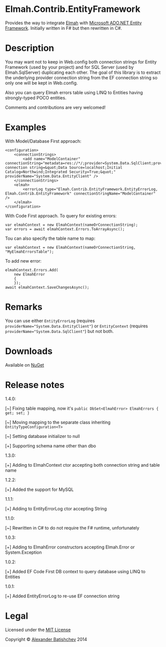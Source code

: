 ﻿Elmah.Contrib.EntityFramework
===

Provides the way to integrate [Elmah](http://code.google.com/p/elmah/) with [Microsoft ADO.NET Entity Framework](http://entityframework.codeplex.com/). Initially written in F# but then rewritten in C#.

Description
===

You may want not to keep in Web.config both connection strings for Entity Framework (used by your project) and for SQL Server (used by Elmah.SqlServer) duplicating each other.
The goal of this library is to extract the underlying provider connection string from the EF connection string so only one will be kept in Web.config.

Also you can query Elmah errors table using LINQ to Entities having strongly-typed POCO entities.

Comments and contributions are very welcomed!

Examples
===
With Model/Database First approach:
```
<configuration>
	<connectionStrings>
		<add name="ModelContainer" connectionString="metadata=res://*/;provider=System.Data.SqlClient;provider connection string=&quot;Data Source=localhost;Initial Catalog=Northwind;Integrated Security=True;&quot;" providerName="System.Data.EntityClient" />
	</connectionStrings>
	<elmah>
		<errorLog type="Elmah.Contrib.EntityFramework.EntityErrorLog, Elmah.Contrib.EntityFramework" connectionStringName="ModelContainer" />
	</elmah>
</configuration>
```

With Code First approach. To query for existing errors:
```
var elmahContext = new ElmahContext(nameOrConnectionString);
var errors = await elmahContext.Errors.ToArrayAsync();
```

Tou can also specify the table name to map:
```
var elmahContext = new ElmahContext(nameOrConnectionString, "MyElmahErrorsTable");
```

To add new error:
```
elmahContext.Errors.Add(
	new ElmahError
	{
	});
await elmahContext.SaveChangesAsync();
```

Remarks
===

You can use either `EntityErrorLog` (requires `providerName="System.Data.EntityClient"`) or `EntityContext` (requires `providerName="System.Data.SqlClient"`) but not both.

Downloads
===
Available on [NuGet](https://www.nuget.org/packages/Elmah.Contrib.EntityFramework)

Release notes
===

1.4.0:

[~] Fixing table mapping, now it's `public DbSet<ElmahError> ElmahErrors { get; set; }`

[~] Moving mapping to the separate class inheriting `EntityTypeConfiguration<T>`

[~] Setting database initializer to null

[+] Supporting schema name other than dbo

1.3.0:

[+] Adding to ElmahContext ctor accepting both connection string and table name

1.2.2:

[+] Added the support for MySQL

1.1.1:

[+] Adding to EntityErrorLog ctor accepting String

1.1.0:

[~] Rewritten in C# to do not require the F# runtime, unfortunately

1.0.3:

[+] Adding to ElmahError constructors accepting Elmah.Error or System.Exception

1.0.2:

[+] Added EF Code First DB context to query database using LINQ to Entities

1.0.1:

[+] Added EntityErrorLog to re-use EF connection string

Legal
===

Licensed under the [MIT License](http://opensource.org/licenses/MIT)

Copyright © [Alexander Batishchev](http://abatishchev.ru) 2014
